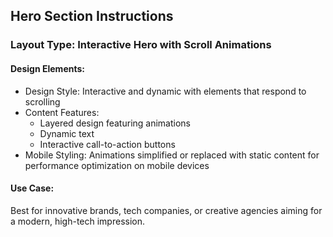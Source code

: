 ## Hero Section Instructions

### Layout Type: Interactive Hero with Scroll Animations

#### Design Elements:
- Design Style: Interactive and dynamic with elements that respond to scrolling
- Content Features:
  - Layered design featuring animations
  - Dynamic text
  - Interactive call-to-action buttons
- Mobile Styling: Animations simplified or replaced with static content for performance optimization on mobile devices

#### Use Case:
Best for innovative brands, tech companies, or creative agencies aiming for a modern, high-tech impression. 